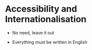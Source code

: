# Accessibility and Internationalisation
- No need, leave it out

- Everything must be written in English 